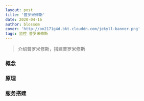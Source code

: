 ```yaml
---
layout: post
title: '普罗米修斯'
date: 2020-04-16
author: blossom
cover: 'http://on2171g4d.bkt.clouddn.com/jekyll-banner.png'
tags: 监控 普罗米修斯
---
```


> 介绍普罗米修斯，搭建普罗米修斯

### 概念
### 原理
### 服务搭建
